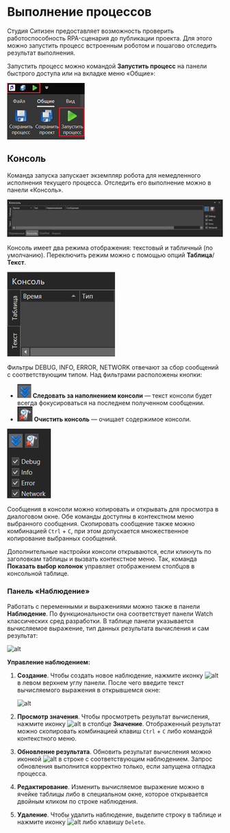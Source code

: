 # Выполнение процессов

Студия Ситизен предоставляет возможность проверить работоспособность RPA-сценария до публикации проекта. Для этого можно запустить процесс встроенным роботом и пошагово отследить результат выполнения.

Запустить процесс можно командой **Запустить процесс** на панели быстрого доступа или на вкладке меню «Общие»:

![alt](../../resources/Launch_Execute_TwoButtonLocations.png)

## Консоль

Команда запуска запускает экземпляр робота для немедленного исполнения текущего процесса. 
Отследить его выполнение можно в панели «Консоль». 

![alt](../../resources/Execute_Console.png)

Консоль имеет два режима отображения: текстовый и табличный (по умолчанию). Переключить режим можно с помощью опций **Таблица**/**Текст**.

![alt](../../resources/Execute_Console-TextTable.png)

Фильтры DEBUG, INFO, ERROR, NETWORK отвечают за сбор сообщений с соответствующим типом. Над фильтрами расположены кнопки:
* ![alt](../../resources/Execute_Console_Follow.png) **Следовать за наполнением консоли** — текст консоли будет всегда фокусироваться на последнем полученном сообщении.
* ![alt](../../resources/Execute_Console_Clear.png) **Очистить консоль** — очищает содержимое консоли.

![alt](../../resources/Execute_Console_MessageTypes.png)

Сообщения в консоли можно копировать и открывать для просмотра в диалоговом окне. 
Обе команды доступны в контекстном меню выбранного сообщения. 
Скопировать сообщение также можно комбинацией `Ctrl` + `C`, при этом допускается множественное копирование выбранных сообщений.

Дополнительные настройки консоли открываются, если кликнуть по заголовкам таблицы и вызвать контекстное меню. Так, команда **Показать выбор колонок** управляет отображением столбцов в консольной таблице.

### Панель «Наблюдение»

Работать с переменными и выражениями можно также в панели **Наблюдение**. По функциональности она соответствует панели Watch классических сред разработки. В таблице панели указывается вычисляемое выражение, тип данных результата вычисления и сам результат:

![alt](</assets/001 (18).png>)

**Управление наблюдением:**

1. **Создание**. Чтобы создать новое наблюдение, нажмите иконку ![alt](</assets/12 (2) (3) (1) (1) (2) (1) (2).png>) в левом верхнем углу панели. После чего введите текст вычисляемого выражения в открывшемся окне:

   ![alt](</assets/15.png>)

1. **Просмотр значения**. Чтобы просмотреть результат вычисления, нажмите иконку ![alt](</assets/ViewVariable.png>) в столбце **Значение**. Отображенный результат можно скопировать комбинацией клавиш `Ctrl` + `C` либо командой контекстного меню.
1. **Обновление результата**. Обновить результат вычисления можно иконкой ![alt](</assets/RefreshWatch.png>) в строке с соответствующим наблюдением. Запрос обновления выполнится корректно только, если запущена отладка процесса.
1. **Редактирование**. Изменить вычисляемое выражение можно в ячейке таблицы либо в специальном окне, которое открывается двойным кликом по строке наблюдения.
1. **Удаление**. Чтобы удалить наблюдение, выделите строку в таблице и нажмите иконку ![alt](</assets/13 (1) (1) (2) (1) (1) (2) (1) (8).png>) либо клавишу `Delete`.



